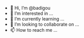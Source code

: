 - 👋 Hi, I’m @badigou
- 👀 I’m interested in ...
- 🌱 I’m currently learning ...
- 💞️ I’m looking to collaborate on ...
- 📫 How to reach me ...

<!---
badigou/badigou is a ✨ special ✨ repository because its `README.md` (this file) appears on your GitHub profile.
You can click the Preview link to take a look at your changes.
--->
